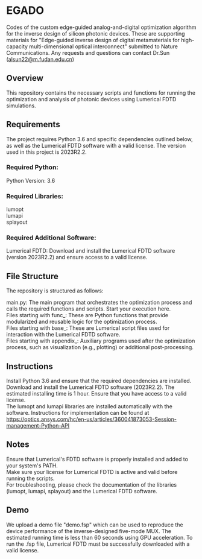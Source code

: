 # EGADO
Codes of the custom edge-guided analog-and-digital optimization algorithm for the inverse design of silicon photonic devices.
These are supporting materials for "Edge-guided inverse design of digital metamaterials for high-capacity multi-dimensional optical interconnect" submitted to Nature Communications. Any requests and questions can contact Dr.Sun (alsun22@m.fudan.edu.cn)
## Overview
This repository contains the necessary scripts and functions for running the optimization and analysis of photonic devices using Lumerical FDTD simulations. 
## Requirements
The project requires Python 3.6 and specific dependencies outlined below, as well as the Lumerical FDTD software with a valid license. The version used in this project is 2023R2.2.
### Required Python:
Python Version: 3.6
### Required Libraries:
lumopt  
lumapi  
splayout
### Required Additional Software:
Lumerical FDTD: Download and install the Lumerical FDTD software (version 2023R2.2) and ensure access to a valid license.
## File Structure
The repository is structured as follows:

main.py: The main program that orchestrates the optimization process and calls the required functions and scripts. Start your execution here.  
Files starting with func_: These are Python functions that provide modularized and reusable logic for the optimization process.  
Files starting with base_: These are Lumerical script files used for interaction with the Lumerical FDTD software.  
Files starting with appendix_: Auxiliary programs used after the optimization process, such as visualization (e.g., plotting) or additional post-processing.  
## Instructions
Install Python 3.6 and ensure that the required dependencies are installed.  
Download and install the Lumerical FDTD software (2023R2.2). The estimated installing time is 1 hour. Ensure that you have access to a valid license.  
The lumopt and lumapi libraries are installed automatically with the software. Instructions for implementation can be found at https://optics.ansys.com/hc/en-us/articles/360041873053-Session-management-Python-API

## Notes
Ensure that Lumerical's FDTD software is properly installed and added to your system's PATH.  
Make sure your license for Lumerical FDTD is active and valid before running the scripts.  
For troubleshooting, please check the documentation of the libraries (lumopt, lumapi, splayout) and the Lumerical FDTD software.

## Demo
We upload a demo file "demo.fsp" which can be used to reproduce the device performance of the inverse-designed five-mode MUX. The estimated running time is less than 60 seconds using GPU acceleration. To run the .fsp file, Lumerical FDTD must be successfully downloaded with a valid license.
